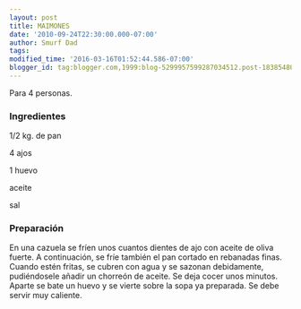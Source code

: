 ```yaml
---
layout: post
title: MAIMONES
date: '2010-09-24T22:30:00.000-07:00'
author: Smurf Dad
tags: 
modified_time: '2016-03-16T01:52:44.586-07:00'
blogger_id: tag:blogger.com,1999:blog-5299957599287034512.post-1838548083297441540
---
```


Para 4 personas.

<h3>Ingredientes</h3>

1/2 kg. de pan

4 ajos

1 huevo

aceite

sal

<h3>Preparación</h3>

En una cazuela se fríen unos cuantos dientes de ajo con aceite de oliva fuerte. A continuación, se fríe también el pan cortado en rebanadas finas. Cuando estén fritas, se cubren con agua y se sazonan debidamente, pudiéndosele añadir un chorreón de aceite. Se deja cocer unos minutos. Aparte se bate un huevo y se vierte sobre la sopa ya preparada. Se debe servir muy caliente.

